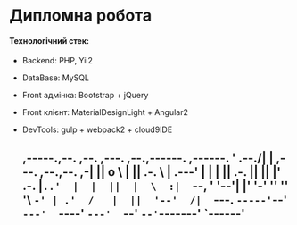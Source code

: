 
# Дипломна робота

#### Технологічний стек:

  - Backend: PHP, Yii2
  - DataBase: MySQL
  - Front адмінка: Bootstrap + jQuery
  - Front клієнт: MaterialDesignLight + Angular2
  - DevTools: gulp + webpack2 + cloud9IDE



     ,-----.,--.                  ,--. ,---.   ,--.,------.  ,------.
    '  .--./|  | ,---. ,--.,--. ,-|  || o   \  |  ||  .-.  \ |  .---'
    |  |    |  || .-. ||  ||  |' .-. |`..'  |  |  ||  |  \  :|  `--, 
    '  '--'\|  |' '-' ''  ''  '\ `-' | .'  /   |  ||  '--'  /|  `---.
     `-----'`--' `---'  `----'  `---'  `--'    `--'`-------' `------'
    ----------------------------------------------------------------- 
